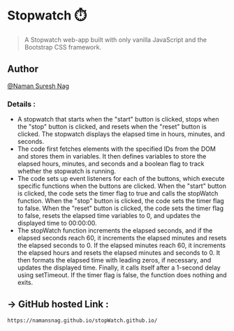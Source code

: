 
# Stopwatch ⏱️

> A Stopwatch web-app built with only vanilla JavaScript and the Bootstrap CSS framework.


## Author

[@Naman Suresh Nag](https://github.com/NamanSnag/MovieSearch-App/tree/master)



### Details :

- A stopwatch that starts when the "start" button is clicked, stops when the "stop" button is clicked, and resets when the "reset" button is clicked. The stopwatch displays the elapsed time in hours, minutes, and seconds.
- The code first fetches elements with the specified IDs from the DOM and stores them in variables. It then defines variables to store the elapsed hours, minutes, and seconds and a boolean flag to track whether the stopwatch is running.
- The code sets up event listeners for each of the buttons, which execute specific functions when the buttons are clicked. When the "start" button is clicked, the code sets the timer flag to true and calls the stopWatch function. When the "stop" button is clicked, the code sets the timer flag to false. When the "reset" button is clicked, the code sets the timer flag to false, resets the elapsed time variables to 0, and updates the displayed time to 00:00:00.
- The stopWatch function increments the elapsed seconds, and if the elapsed seconds reach 60, it increments the elapsed minutes and resets the elapsed seconds to 0. If the elapsed minutes reach 60, it increments the elapsed hours and resets the elapsed minutes and seconds to 0. It then formats the elapsed time with leading zeros, if necessary, and updates the displayed time. Finally, it calls itself after a 1-second delay using setTimeout. If the timer flag is false, the function does nothing and exits.

## -> GitHub hosted Link :

```https
https://namansnag.github.io/stopWatch.github.io/
```